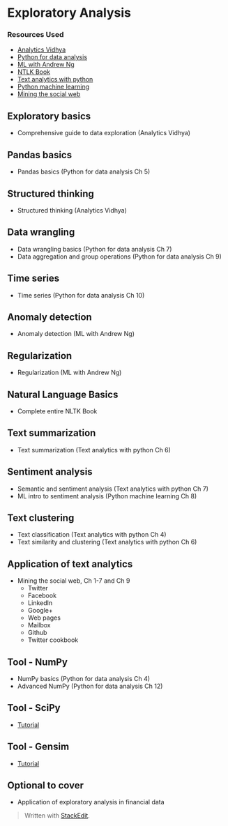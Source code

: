 # Exploratory Analysis

### Resources Used
- [Analytics Vidhya](https://www.analyticsvidhya.com/)
- [Python for data analysis](http://shop.oreilly.com/product/0636920023784.do)
- [ML with Andrew Ng](https://www.coursera.org/learn/machine-learning/home/welcome)
- [NTLK Book](http://www.nltk.org/book/)
- [Text analytics with python](https://www.amazon.com/Text-Analytics-Python-Real-World-Actionable/dp/148422387X)
- [Python machine learning](http://books.tarsoit.com/Python%20Machine%20Learning.pdf)
- [Mining the social web](http://www.webpages.uidaho.edu/~stevel/504/mining-the-social-web-2nd-edition.pdf)

## Exploratory basics
- Comprehensive guide to data exploration (Analytics Vidhya)

## Pandas basics
- Pandas basics (Python for data analysis Ch 5)

## Structured thinking
- Structured thinking (Analytics Vidhya)

## Data wrangling
- Data wrangling basics (Python for data analysis Ch 7)
- Data aggregation and group operations (Python for data analysis Ch 9)

## Time series
- Time series (Python for data analysis Ch 10)

## Anomaly detection
- Anomaly detection (ML with Andrew Ng)

## Regularization
- Regularization (ML with Andrew Ng)

## Natural Language Basics
- Complete entire NLTK Book

## Text summarization
- Text summarization (Text analytics with python Ch 6)

## Sentiment analysis
- Semantic and sentiment analysis (Text analytics with python Ch 7)
- ML intro to sentiment analysis (Python machine learning Ch 8)

## Text clustering
- Text classification (Text analytics with python Ch 4)
- Text similarity and clustering (Text analytics with python Ch 6)

## Application of text analytics
- Mining the social web, Ch 1-7 and Ch 9
	- Twitter
	- Facebook
	- LinkedIn
	- Google+
	- Web pages
	- Mailbox
	- Github
	- Twitter cookbook

## Tool - NumPy
- NumPy basics (Python for data analysis Ch 4)
- Advanced NumPy (Python for data analysis Ch 12)

## Tool - SciPy
- [Tutorial](https://docs.scipy.org/doc/scipy/reference/tutorial/)

## Tool - Gensim
- [Tutorial](https://radimrehurek.com/gensim/tutorial.html)

## Optional to cover
- Application of exploratory analysis in financial data

> Written with [StackEdit](https://stackedit.io/).
<!--stackedit_data:
eyJoaXN0b3J5IjpbMTY2MzUzMzU2MF19
-->